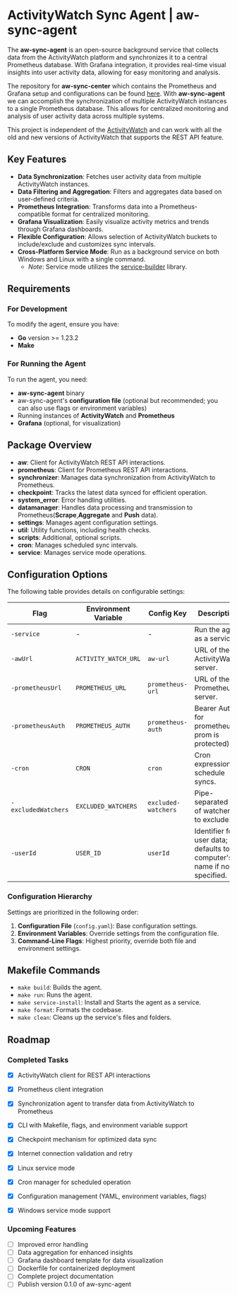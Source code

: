 # ActivityWatch Sync Agent | aw-sync-agent

The **aw-sync-agent** is an open-source background service that collects data from the ActivityWatch platform and synchronizes it to a central Prometheus database. With Grafana integration, it provides real-time visual insights into user activity data, allowing for easy monitoring and analysis.

The repository for **aw-sync-center** which contains the Prometheus and Grafana setup and configurations  can be found [here](https://github.com/phrp720/aw-sync-center).
With **aw-sync-agent** we can accomplish the synchronization of multiple ActivityWatch instances to a single Prometheus database. This allows for centralized monitoring and analysis of user activity data across multiple systems.

This project is independent of the [ActivityWatch](https://github.com/ActivityWatch/activitywatch) and can work with all the old and new versions of ActivityWatch that supports the REST API feature.
## Key Features

- **Data Synchronization**: Fetches user activity data from multiple ActivityWatch instances.
- **Data Filtering and Aggregation**: Filters and aggregates data based on user-defined criteria.
- **Prometheus Integration**: Transforms data into a Prometheus-compatible format for centralized monitoring.
- **Grafana Visualization**: Easily visualize activity metrics and trends through Grafana dashboards.
- **Flexible Configuration**: Allows selection of ActivityWatch buckets to include/exclude and customizes sync intervals.
- **Cross-Platform Service Mode**: Run as a background service on both Windows and Linux with a single command.
  - *Note*: Service mode utilizes the [service-builder](https://github.com/phrp720/service-builder) library.

## Requirements

### For Development
To modify the agent, ensure you have:
- **Go** version >= 1.23.2
- **Make**

### For Running the Agent
To run the agent, you need:
- **aw-sync-agent** binary
- aw-sync-agent's **configuration file** (optional but recommended; you can also use flags or environment variables)
- Running instances of **ActivityWatch** and **Prometheus**
- **Grafana** (optional, for visualization)

## Package Overview

- **aw**: Client for ActivityWatch REST API interactions.
- **prometheus**: Client for Prometheus REST API interactions.
- **synchronizer**: Manages data synchronization from ActivityWatch to Prometheus.
- **checkpoint**: Tracks the latest data synced for efficient operation.
- **system_error**: Error handling utilities.
- **datamanager**: Handles data processing and transmission to Prometheus(**Scrape**,**Aggregate** and **Push** data).
- **settings**: Manages agent configuration settings.
- **util**: Utility functions, including health checks.
- **scripts**: Additional, optional scripts.
- **cron**: Manages scheduled sync intervals.
- **service**: Manages service mode operations.

## Configuration Options

The following table provides details on configurable settings:

| Flag                | Environment Variable | Config Key          | Description                                                             | Required | Default                         |
|---------------------|----------------------|---------------------|-------------------------------------------------------------------------|----------|---------------------------------|
| `-service`          | -                    | -                   | Run the agent as a service.                                             | ❌        | -                               |
| `-awUrl`            | `ACTIVITY_WATCH_URL` | `aw-url`            | URL of the ActivityWatch server.                                        | ✅        | -                               |
| `-prometheusUrl`    | `PROMETHEUS_URL`     | `prometheus-url`    | URL of the Prometheus server.                                           | ✅        | -                               |
| `-prometheusAuth`   | `PROMETHEUS_AUTH`    | `prometheus-auth`   | Bearer Auth for prometheus(if prom is protected)                        | ❌        | -                               |
| `-cron`             | `CRON`               | `cron`              | Cron expression to schedule syncs.                                      | ❌        | Every 5 minutes                 |
| `-excludedWatchers` | `EXCLUDED_WATCHERS`  | `excluded-watchers` | Pipe-separated list of watchers to exclude.                             | ❌        | -                               |
| `-userId`           | `USER_ID`            | `userId`            | Identifier for user data; defaults to computer's name if not specified. | ❌        | Generated ID or computer's name |

### Configuration Hierarchy

Settings are prioritized in the following order:
1. **Configuration File** (`config.yaml`): Base configuration settings.
2. **Environment Variables**: Override settings from the configuration file.
3. **Command-Line Flags**: Highest priority, override both file and environment settings.

## Makefile Commands

- `make build`: Builds the agent.
- `make run`: Runs the agent.
- `make service-install`: Install and Starts the agent as a service.
- `make format`: Formats the codebase.
- `make clean`: Cleans up the service's files and folders.

## Roadmap

### Completed Tasks
- [x] ActivityWatch client for REST API interactions
- [x] Prometheus client integration
- [x] Synchronization agent to transfer data from ActivityWatch to Prometheus
- [x] CLI with Makefile, flags, and environment variable support
- [x] Checkpoint mechanism for optimized data sync
- [x] Internet connection validation and retry
- [x] Linux service mode
- [x] Cron manager for scheduled operation
- [x] Configuration management (YAML, environment variables, flags)
- [x] Windows service mode support


### Upcoming Features
- [ ] Improved error handling
- [ ] Data aggregation for enhanced insights
- [ ] Grafana dashboard template for data visualization
- [ ] Dockerfile for containerized deployment
- [ ] Complete project documentation
- [ ] Publish version 0.1.0 of aw-sync-agent
